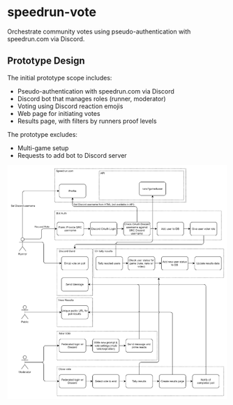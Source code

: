 # speedrun-vote

Orchestrate community votes using pseudo-authentication with speedrun.com via Discord.

## Prototype Design

The initial prototype scope includes:

- Pseudo-authentication with speedrun.com via Discord
- Discord bot that manages roles (runner, moderator)
- Voting using Discord reaction emojis
- Web page for initiating votes
- Results page, with filters by runners proof levels

The prototype excludes:

- Multi-game setup
- Requests to add bot to Discord server

![Logical flow diagram for the initial prototype](img/prototype-diagram.png)
